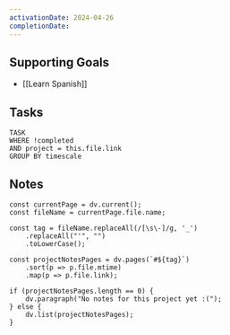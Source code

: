 ```yaml
---
activationDate: 2024-04-26
completionDate:
---
```


## Supporting Goals
* [[Learn Spanish]]

## Tasks 
```dataview
TASK
WHERE !completed
AND project = this.file.link
GROUP BY timescale 
```

## Notes
```dataviewjs
const currentPage = dv.current();
const fileName = currentPage.file.name;

const tag = fileName.replaceAll(/[\s\-]/g, '_')
	.replaceAll("'", "")
	.toLowerCase();
	
const projectNotesPages = dv.pages(`#${tag}`)
	.sort(p => p.file.mtime)
	.map(p => p.file.link);

if (projectNotesPages.length == 0) {
	dv.paragraph("No notes for this project yet :(");
} else {
	dv.list(projectNotesPages);
}
```